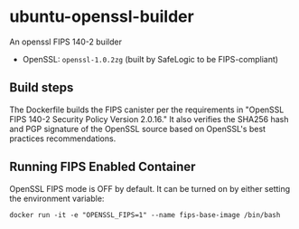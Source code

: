 # ubuntu-openssl-builder
An openssl FIPS 140-2 builder

* OpenSSL: `openssl-1.0.2zg` (built by SafeLogic to be FIPS-compliant)

## Build steps
The Dockerfile builds the FIPS canister per the requirements in "OpenSSL FIPS 140-2 Security Policy Version 2.0.16." It also verifies the SHA256 hash and PGP signature of the OpenSSL source based on OpenSSL's best practices recommendations.

## Running FIPS Enabled Container
OpenSSL FIPS mode is OFF by default. It can be turned on by either setting
the environment variable:
```
docker run -it -e "OPENSSL_FIPS=1" --name fips-base-image /bin/bash
```
